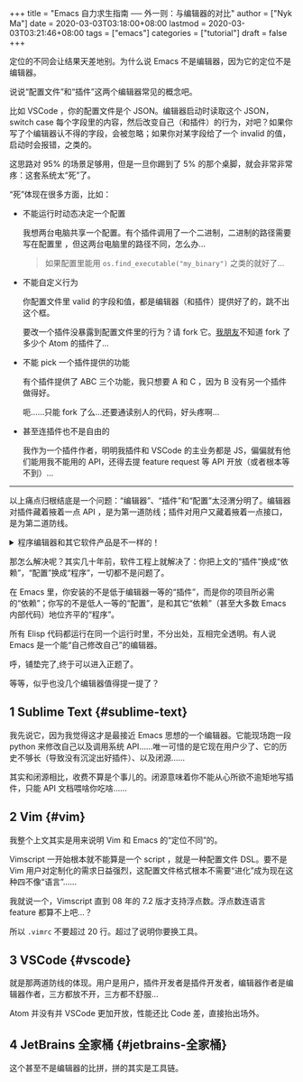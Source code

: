 +++
title = "Emacs 自力求生指南 ── 外一则：与编辑器的对比"
author = ["Nyk Ma"]
date = 2020-03-03T03:18:00+08:00
lastmod = 2020-03-03T03:21:46+08:00
tags = ["emacs"]
categories = ["tutorial"]
draft = false
+++

定位的不同会让结果天差地别。为什么说 Emacs 不是编辑器，因为它的定位不是编辑器。

说说“配置文件”和“插件”这两个编辑器常见的概念吧。

比如 VSCode ，你的配置文件是个 JSON。编辑器启动时读取这个 JSON，
switch case 每个字段里的内容，然后改变自己（和插件）的行为，对吧？如果你写了个编辑器认不得的字段，会被忽略；如果你对某字段给了一个
invalid 的值，启动时会报错，之类的。

这思路对 95% 的场景足够用，但是一旦你踢到了 5% 的那个桌脚，就会非常非常疼：这套系统太“死”了。

“死”体现在很多方面，比如：

-   不能运行时动态决定一个配置

    我想两台电脑共享一个配置。有个插件调用了一个二进制，二进制的路径需要写在配置里 ，但这两台电脑里的路径不同，怎么办…

    > 如果配置里能用 `os.find_executable("my_binary")` 之类的就好了…

-   不能自定义行为

    你配置文件里 valid 的字段和值，都是编辑器（和插件）提供好了的，跳不出这个框。

    要改一个插件没暴露到配置文件里的行为？请 fork 它。[我朋友](https://twitter.com/xream)不知道 fork 了多少个
    Atom 的插件了…

-   不能 pick 一个插件提供的功能

    有个插件提供了 ABC 三个功能，我只想要 A 和 C ，因为 B 没有另一个插件做得好。

    呃……只能 fork 了么…还要通读别人的代码，好头疼啊…

-   甚至连插件也不是自由的

    我作为一个插件作者，明明我插件和 VSCode 的主业务都是 JS，偏偏就有他们能用我不能用的 API，还得去提 feature request 等 API 开放（或者根本等不到）…

---

以上痛点归根结底是一个问题：“编辑器”、“插件”和“配置”太泾渭分明了。编辑器对插件藏着掖着一点 API ，是为第一道防线；插件对用户又藏着掖着一点接口，是为第二道防线。

<details>
<summary>
程序编辑器和其它软件产品是不一样的！
</summary>
<p class="details">

编辑器作者、插件作者和用户都是程序员，大家都是朋友，为什么要互相使绊子呢？为什么还要用做产品的思路做程序编辑器呢？为什么编辑器要用配置文件这种有限暴露自己接口的方式来“防”着自己的用户？为什么编辑器要用 API 这种有限暴露自己接口的方式来“防”着插件作者？如果你踢过上文的桌脚，你会理解我在说什么。
</p>
</details>

那怎么解决呢？其实几十年前，软件工程上就解决了：你把上文的“插件”换成“依赖”，“配置”换成“程序”，一切都不是问题了。

在 Emacs 里，你安装的不是低于编辑器一等的“插件”，而是你的项目所必需的“依赖”；你写的不是低人一等的“配置”，是和其它“依赖”（甚至大多数
Emacs 内部代码）地位齐平的“程序”。

所有 Elisp 代码都运行在同一个运行时里，不分出处，互相完全透明。有人说 Emacs 是一个能“自己修改自己”的编辑器。

呼，铺垫完了,终于可以进入正题了。

等等，似乎也没几个编辑器值得提一提了？


## <span class="section-num">1</span> Sublime Text {#sublime-text}

我先说它，因为我觉得这才是最接近 Emacs 思想的一个编辑器。它能现场跑一段 python 来修改自己以及调用系统 API……唯一可惜的是它现在用户少了、它的历史不够长（导致没有沉淀出好插件）、以及闭源……

其实和闭源相比，收费不算是个事儿的。闭源意味着你不能从心所欲不逾矩地写插件，只能 API 文档喂啥你吃啥……


## <span class="section-num">2</span> Vim {#vim}

我整个上文其实是用来说明 Vim 和 Emacs 的“定位不同”的。

Vimscript 一开始根本就不能算是一个 script ，就是一种配置文件 DSL。要不是 Vim 用户对定制化的需求日益强烈，这配置文件格式根本不需要“进化”成为现在这种四不像“语言”……

我就说一个，Vimscript 直到 08 年的 7.2 版才支持浮点数。浮点数连语言 feature 都算不上吧…？

所以 `.vimrc` 不要超过 20 行。超过了说明你要换工具。


## <span class="section-num">3</span> VSCode {#vscode}

就是那两道防线的体现。用户是用户，插件开发者是插件开发者，编辑器作者是编辑器作者，三方都放不开，三方都不舒服…

Atom 并没有并 VSCode 更加开放，性能还比 Code 差，直接抬出场外。


## <span class="section-num">4</span> JetBrains 全家桶 {#jetbrains-全家桶}

这个甚至不是编辑器的比拼，拼的其实是工具链。
